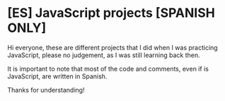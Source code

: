# [ES] JavaScript projects [SPANISH ONLY]

Hi everyone, these are different projects that I did when I was practicing JavaScript, please no judgement, as I was still learning back then. 

It is important to note that most of the code and comments, even if is JavaScript, are written in Spanish.

Thanks for understanding!
